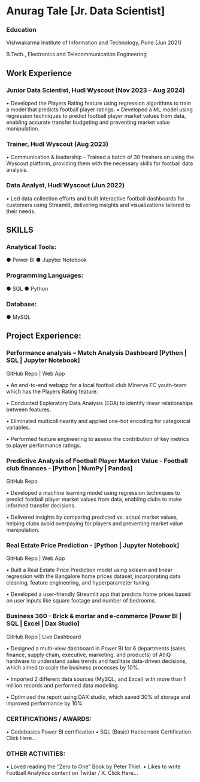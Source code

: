 # Anurag Tale [Jr. Data Scientist]

### Education
Vishwakarma Institute of Information and Technology, Pune                                    (Jun 2021) 

B.Tech., Electronics and Telecommunication Engineering
## Work Experience
### Junior Data Scientist, Hudl Wyscout 	     						                              (Nov 2023 – Aug 2024)
•	Developed the Players Rating feature using regression algorithms to train a model that predicts football player ratings.
•	Developed a ML model using regression techniques to predict football player market values from data, enabling accurate transfer budgeting and preventing market value manipulation.
### Trainer, Hudl Wyscout 	     						                                    	                  (Aug 2023)
•	Communication & leadership - Trained a batch of 30 freshers on using the Wyscout platform, providing them with the necessary skills for football data analysis.
### Data Analyst, Hudl Wyscout 	     						                                        	         (Jun 2022) 
•	Led data collection efforts and built interactive football dashboards for customers using Streamlit, delivering insights and visualizations tailored to their needs.

## SKILLS 
### Analytical Tools:  
●	Power BI
●	Jupyter Notebook
### Programming Languages: 
●	SQL 
●	Python
### Database: 
●	MySQL
 

## Project Experience:

### Performance analysis – Match Analysis Dashboard [Python | SQL | Jupyter Notebook] 	                                                                             
GitHub Repo | Web App

•	An end-to-end webapp for a local football club Minerva FC youth-team which has the Players Rating feature.

•	Conducted Exploratory Data Analysis (EDA) to identify linear relationships between features.

•	Eliminated multicollinearity and applied one-hot encoding for categorical variables.

•	Performed feature engineering to assess the contribution of key metrics to player performance ratings.

### Predictive Analysis of Football Player Market Value - Football club finances - [Python | NumPy | Pandas] 		
GitHub Repo

•	Developed a machine learning model using regression techniques to predict football player market values from data, enabling clubs to make informed transfer decisions.

•	Delivered insights by comparing predicted vs. actual market values, helping clubs avoid overpaying for players and preventing market value manipulation.
### Real Estate Price Prediction - [Python | Jupyter Notebook]						                           
GitHub Repo | Web App

•	Built a Real Estate Price Prediction model using sklearn and linear regression with the Bangalore home prices dataset, incorporating data cleaning, feature engineering, and hyperparameter tuning.

•	Developed a user-friendly Streamlit app that predicts home prices based on user inputs like square footage and number of bedrooms.
### Business 360 - Brick & mortar and e-commerce [Power BI | SQL | Excel | Dax Studio]  	                                                             
GitHub Repo | Live Dashboard 

•	Designed a multi-view dashboard in Power BI for 6 departments (sales, finance, supply chain, executive, marketing, and products) of AtliQ hardware to understand sales trends and facilitate data-driven decisions, which aimed to scale the business processes by 10%.

•	Imported 2 different data sources (MySQL, and Excel) with more than 1 million records and performed data modeling. 

•	Optimized the report using DAX studio, which saved 30% of storage and improved performance by 10%

### CERTIFICATIONS / AWARDS:
•	Codebasics Power BI certification
•	SQL (Basic) Hackerrank Certification.  Click Here...

### OTHER ACTIVITIES: 
•	Loved reading the “Zero to One” Book by Peter Thiel.
•	Likes to write Football Analytics content on Twitter / X.  Click Here... 
